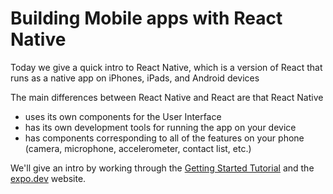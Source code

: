 # Building Mobile apps with React Native
Today we give a quick intro to React Native, which is a version of React
that runs as a native app on iPhones, iPads, and Android devices

The main differences between React Native and React are that React Native
* uses its own components for the User Interface
* has its own development tools for running the app on your device
* has components corresponding to all of the features on your phone (camera, microphone, accelerometer, contact list, etc.)

We'll give an intro by working through the [Getting Started Tutorial](https://docs.expo.dev/tutorial/introduction/)
and the [expo.dev](https://expo.dev) website.


